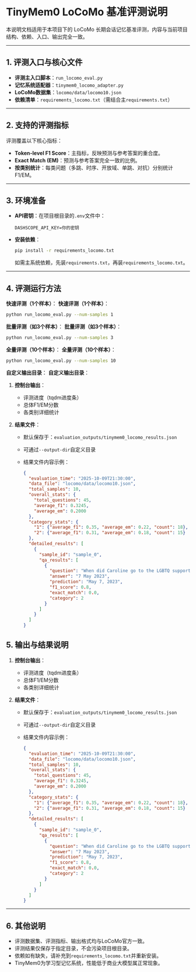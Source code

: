 
# TinyMem0 LoCoMo 基准评测说明

本说明文档适用于本项目下的 LoCoMo 长期会话记忆基准评测，内容与当前项目结构、依赖、入口、输出完全一致。

---

## 1. 评测入口与核心文件

- **评测主入口脚本**：`run_locomo_eval.py`
- **记忆系统适配器**：`tinymem0_locomo_adapter.py`
- **LoCoMo数据集**：`locomo/data/locomo10.json`
- **依赖清单**：`requirements_locomo.txt`（需结合主`requirements.txt`）

---

## 2. 支持的评测指标

评测覆盖以下核心指标：

- **Token-level F1 Score**：主指标，反映预测与参考答案的重合度。
- **Exact Match (EM)**：预测与参考答案完全一致的比例。
- **按类别统计**：每类问题（多跳、时序、开放域、单跳、对抗）分别统计F1/EM。

---

## 3. 环境准备

- **API密钥**：在项目根目录的`.env`文件中：

  ```env
  DASHSCOPE_API_KEY=你的密钥
  ```

- **安装依赖**：

  ```bash
  pip install -r requirements_locomo.txt
  ```

  如需主系统依赖，先装`requirements.txt`，再装`requirements_locomo.txt`。

---

## 4. 评测运行方法

**快速评测（1个样本）**：
**快速评测（1个样本）**：

```bash
python run_locomo_eval.py --num-samples 1
```

**批量评测（如3个样本）**：
**批量评测（如3个样本）**：

```bash
python run_locomo_eval.py --num-samples 3
```

**全量评测（10个样本）**：
**全量评测（10个样本）**：

```bash
python run_locomo_eval.py --num-samples 10
```

**自定义输出目录**：
**自定义输出目录**：

1. **控制台输出**：

   - 评测进度（tqdm进度条）
   - 总体F1/EM分数
   - 各类别详细统计

2. **结果文件**：

   - 默认保存于：`evaluation_outputs/tinymem0_locomo_results.json`
   - 可通过`--output-dir`自定义目录
   - 结果文件内容示例：

     ```json
     {
       "evaluation_time": "2025-10-09T21:30:00",
       "data_file": "locomo/data/locomo10.json",
       "total_samples": 10,
       "overall_stats": {
         "total_questions": 45,
         "average_f1": 0.3245,
         "average_em": 0.2000
       },
       "category_stats": {
         "1": {"average_f1": 0.35, "average_em": 0.22, "count": 18},
         "2": {"average_f1": 0.31, "average_em": 0.18, "count": 15}
       },
       "detailed_results": [
         {
           "sample_id": "sample_0",
           "qa_results": [
             {
               "question": "When did Caroline go to the LGBTQ support group?",
               "answer": "7 May 2023",
               "prediction": "May 7, 2023",
               "f1_score": 0.8,
               "exact_match": 0.0,
               "category": 2
             }
           ]
         }
       ]
     }
     ```

## 5. 输出与结果说明

1. **控制台输出**：
   - 评测进度（tqdm进度条）
   - 总体F1/EM分数
   - 各类别详细统计

2. **结果文件**：
   - 默认保存于：`evaluation_outputs/tinymem0_locomo_results.json`
   - 可通过`--output-dir`自定义目录
   - 结果文件内容示例：

     ```json
     {
       "evaluation_time": "2025-10-09T21:30:00",
       "data_file": "locomo/data/locomo10.json",
       "total_samples": 10,
       "overall_stats": {
         "total_questions": 45,
         "average_f1": 0.3245,
         "average_em": 0.2000
       },
       "category_stats": {
         "1": {"average_f1": 0.35, "average_em": 0.22, "count": 18},
         "2": {"average_f1": 0.31, "average_em": 0.18, "count": 15}
       },
       "detailed_results": [
         {
           "sample_id": "sample_0",
           "qa_results": [
             {
               "question": "When did Caroline go to the LGBTQ support group?",
               "answer": "7 May 2023",
               "prediction": "May 7, 2023",
               "f1_score": 0.8,
               "exact_match": 0.0,
               "category": 2
             }
           ]
         }
       ]
     }
     ```

---

## 6. 其他说明

- 评测数据集、评测指标、输出格式均与LoCoMo官方一致。
- 评测结果仅保存于指定目录，不会污染项目根目录。
- 依赖如有缺失，请补充到`requirements_locomo.txt`并重新安装。
- TinyMem0为学习型记忆系统，性能低于商业大模型属正常现象。
